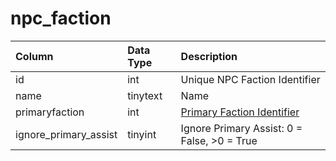 # npc\_faction

| Column | Data Type | Description |
| :--- | :--- | :--- |
| id | int | Unique NPC Faction Identifier |
| name | tinytext | Name |
| primaryfaction | int | [Primary Faction Identifier](../../../schema/categories/factions/faction_list.md) |
| ignore\_primary\_assist | tinyint | Ignore Primary Assist: 0 = False, &gt;0 = True |

